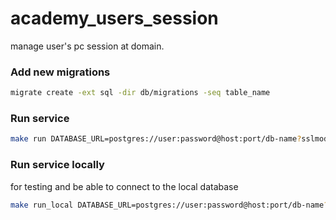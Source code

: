# academy_users_session
manage user's pc session at domain.


### Add new migrations
```bash
migrate create -ext sql -dir db/migrations -seq table_name
```

### Run service
```bash
make run DATABASE_URL=postgres://user:password@host:port/db-name?sslmode=disable
```

### Run service locally 
for testing and be able to connect to the local database
```bash
make run_local DATABASE_URL=postgres://user:password@host:port/db-name?sslmode=disable
```